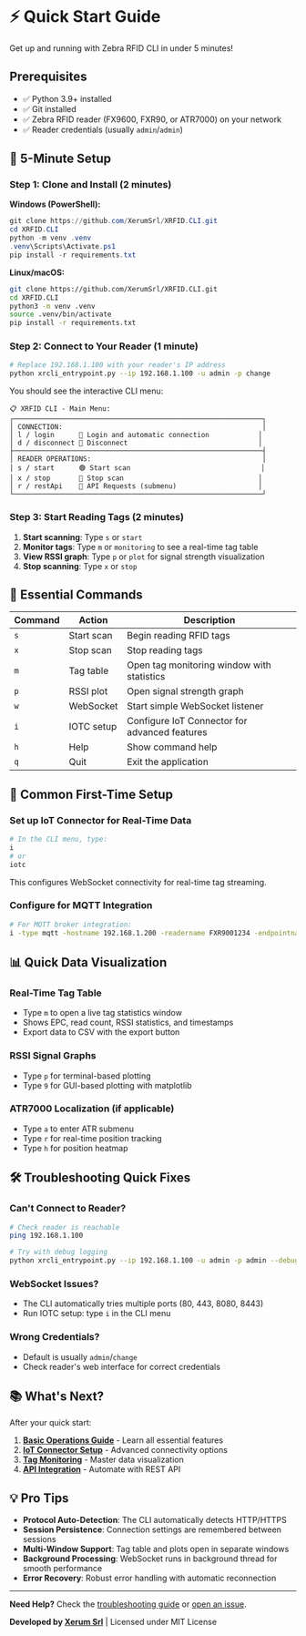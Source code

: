 # ⚡ Quick Start Guide

Get up and running with Zebra RFID CLI in under 5 minutes!

## Prerequisites

- ✅ Python 3.9+ installed
- ✅ Git installed
- ✅ Zebra RFID reader (FX9600, FXR90, or ATR7000) on your network
- ✅ Reader credentials (usually `admin`/`admin`)

## 🚀 5-Minute Setup

### Step 1: Clone and Install (2 minutes)

**Windows (PowerShell):**
```powershell
git clone https://github.com/XerumSrl/XRFID.CLI.git
cd XRFID.CLI
python -m venv .venv
.venv\Scripts\Activate.ps1
pip install -r requirements.txt
```

**Linux/macOS:**
```bash
git clone https://github.com/XerumSrl/XRFID.CLI.git
cd XRFID.CLI
python3 -m venv .venv
source .venv/bin/activate
pip install -r requirements.txt
```

### Step 2: Connect to Your Reader (1 minute)

```bash
# Replace 192.168.1.100 with your reader's IP address
python xrcli_entrypoint.py --ip 192.168.1.100 -u admin -p change
```

You should see the interactive CLI menu:

```
📋 XRFID CLI - Main Menu:
┌─────────────────────────────────────────────────────────────┐
│ CONNECTION:                                                 │
│ l / login      🔐 Login and automatic connection            │
│ d / disconnect 🔌 Disconnect                                │
├─────────────────────────────────────────────────────────────┤
│ READER OPERATIONS:                                          │
│ s / start      🟢 Start scan                                │
│ x / stop       🔴 Stop scan                                 │
│ r / restApi    🔧 API Requests (submenu)                    │
└─────────────────────────────────────────────────────────────┘
```

### Step 3: Start Reading Tags (2 minutes)

1. **Start scanning**: Type `s` or `start`
2. **Monitor tags**: Type `m` or `monitoring` to see a real-time tag table
3. **View RSSI graph**: Type `p` or `plot` for signal strength visualization
4. **Stop scanning**: Type `x` or `stop`

## 🎯 Essential Commands

| Command | Action | Description |
|---------|--------|-------------|
| `s` | Start scan | Begin reading RFID tags |
| `x` | Stop scan | Stop reading tags |
| `m` | Tag table | Open tag monitoring window with statistics |
| `p` | RSSI plot | Open signal strength graph |
| `w` | WebSocket | Start simple WebSocket listener |
| `i` | IOTC setup | Configure IoT Connector for advanced features |
| `h` | Help | Show command help |
| `q` | Quit | Exit the application |

## 🔧 Common First-Time Setup

### Set up IoT Connector for Real-Time Data

```bash
# In the CLI menu, type:
i
# or
iotc
```

This configures WebSocket connectivity for real-time tag streaming.

### Configure for MQTT Integration

```bash
# For MQTT broker integration:
i -type mqtt -hostname 192.168.1.200 -readername FXR9001234 -endpointname mqtt-prod
```

## 📊 Quick Data Visualization

### Real-Time Tag Table
- Type `m` to open a live tag statistics window
- Shows EPC, read count, RSSI statistics, and timestamps
- Export data to CSV with the export button

### RSSI Signal Graphs
- Type `p` for terminal-based plotting
- Type `9` for GUI-based plotting with matplotlib

### ATR7000 Localization (if applicable)
- Type `a` to enter ATR submenu
- Type `r` for real-time position tracking
- Type `h` for position heatmap

## 🛠️ Troubleshooting Quick Fixes

### Can't Connect to Reader?
```bash
# Check reader is reachable
ping 192.168.1.100

# Try with debug logging
python xrcli_entrypoint.py --ip 192.168.1.100 -u admin -p admin --debug
```

### WebSocket Issues?
- The CLI automatically tries multiple ports (80, 443, 8080, 8443)
- Run IOTC setup: type `i` in the CLI menu

### Wrong Credentials?
- Default is usually `admin`/`change`
- Check reader's web interface for correct credentials

## 📚 What's Next?

After your quick start:

1. **[Basic Operations Guide](user-guide/basic-operations.md)** - Learn all essential features
2. **[IoT Connector Setup](user-guide/iotc-setup.md)** - Advanced connectivity options
3. **[Tag Monitoring](user-guide/tag-monitoring.md)** - Master data visualization
4. **[API Integration](advanced/api-integration.md)** - Automate with REST API

## 💡 Pro Tips

- **Protocol Auto-Detection**: The CLI automatically detects HTTP/HTTPS
- **Session Persistence**: Connection settings are remembered between sessions
- **Multi-Window Support**: Tag table and plots open in separate windows
- **Background Processing**: WebSocket runs in background thread for smooth performance
- **Error Recovery**: Robust error handling with automatic reconnection

---

**Need Help?** Check the [troubleshooting guide](advanced/troubleshooting.md) or [open an issue](https://github.com/XerumSrl/XRFID.CLI/issues).

**Developed by [Xerum Srl](https://xerum.it)** | Licensed under MIT License
